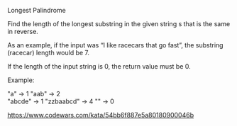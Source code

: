 Longest Palindrome

Find the length of the longest substring in the given string s that is the same in reverse.

As an example, if the input was “I like racecars that go fast”, the substring (racecar) length would be 7.

If the length of the input string is 0, the return value must be 0.

Example:

"a" -> 1 
"aab" -> 2  
"abcde" -> 1
"zzbaabcd" -> 4
"" -> 0

https://www.codewars.com/kata/54bb6f887e5a80180900046b